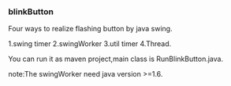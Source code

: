 ### blinkButton

Four ways to realize flashing button by java swing.

1.swing timer 2.swingWorker 3.util timer 4.Thread.

You can run it as maven project,main class is RunBlinkButton.java.

note:The swingWorker need java version >=1.6.


